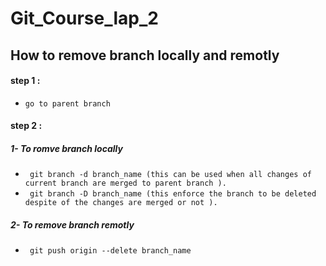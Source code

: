 # Git_Course_lap_2
## How to remove branch locally and remotly
 #### step 1 :
-  ` go to parent branch ` 
#### step 2 :
   ##### 1- To romve branch locally
 - ` git branch -d branch_name (this can be used when all changes of current branch are merged to parent branch ).`
 - ` git branch -D branch_name (this enforce the branch to be deleted despite of the changes are merged or not ).`
  ##### 2- To remove branch remotly
   - ` git push origin --delete branch_name`
